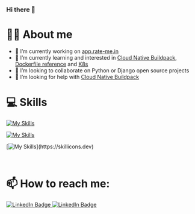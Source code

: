 ### Hi there 👋

<!--
**scallopy/scallopy** is a ✨ _special_ ✨ repository because its `README.md` (this file) appears on your GitHub profile.

https://www.webfx.com/tools/emoji-cheat-sheet/ 

https://hendrasob.github.io/badges/

https://github.com/tandpfun/skill-icons?tab=readme-ov-file#readme

Here are some ideas to get you started:

- 🔭 I’m currently working ...
- 🌱 I’m currently learning ... 
- 👯 I’m looking to collaborate on ...
- 🤔 I’m looking for help with ...
- 💬 Ask me about ...
- 📫 How to reach me: ...
- 😄 Pronouns: ...
- ⚡ Fun fact: ...
-->

# 👱‍♀️ About me

- 🔭 I’m currently working on [app.rate-me.in](https://app.rate-me.in/)
- 🌱 I’m currently learning and interested in [Cloud Native Buildpack](https://buildpacks.io/), [Dockerfile reference](https://docs.docker.com/reference/dockerfile/) and [K8s](https://kubernetes.io/)
- 👯 I’m looking to collaborate on Python or Django open source projects
- 🤔 I’m looking for help with [Cloud Native Buildpack](https://buildpacks.io/)


# 💻 Skills

[![My Skills](https://skillicons.dev/icons?i=py,django,react,angular,nodejs,materialui,php)](https://skillicons.dev)

[![My Skills](https://skillicons.dev/icons?i=linux,bash,vim,git,windows)](https://skillicons.dev)

[![My Skills](https://skillicons.dev/icons?i=docker,postgres,elasticsearch,supabase,)](https://skillicons.dev)

<!--
[![My Skills](https://skillicons.dev/icons?i=docker,py,django,react,angular,nodejs,materialui,php,postgres,elasticsearch,linux,bash,supabase,vim,git,windows,vercel)](https://skillicons.dev)
-->
<br>


# 📫 How to reach me:

<div id="badges">
  <a href="mailto:petia.t.velikova@gmail.com">
    <img src="https://img.shields.io/badge/Gmail-D14836?style=for-the-badge&logo=gmail&logoColor=white" alt="LinkedIn Badge"/>
  </a>
  <a href="https://www.linkedin.com/in/petya-velikova-02b198119/">
    <img src="https://img.shields.io/badge/LinkedIn-blue?style=for-the-badge&logo=linkedin&logoColor=white" alt="LinkedIn Badge"/>
  </a>
  <!--
  <a href="your-youtube-URL">
    <img src="https://img.shields.io/badge/YouTube-red?style=for-the-badge&logo=youtube&logoColor=white" alt="Youtube Badge"/>
  </a>
  <a href="your-twitter-URL">
    <img src="https://img.shields.io/badge/Twitter-blue?style=for-the-badge&logo=twitter&logoColor=white" alt="Twitter Badge"/>
  </a>
  -->
</div>

<!--
# ⚡ Fun fact:
-->
